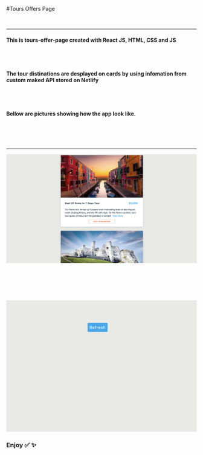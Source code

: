 #Tours Offers Page

</br>

---

#### This is tours-offer-page created with React JS, HTML, CSS and JS

</br>
</br>

#### The tour distinations are desplayed on cards by using infomation from custom maked API stored on Netlify

</br>
</br>

#### Bellow are pictures showing how the app look like.

</br>
</br>
</br>

---

![app-image](././public/images/tours.jpg)
</br>
</br>

</br>
</br>
</br>

![app-image](././public/images/refresh.jpg)

### Enjoy ✅ ✨
